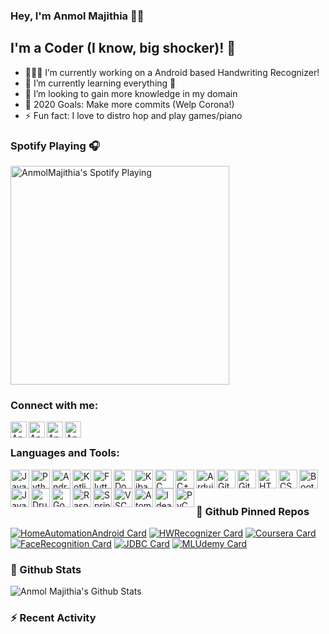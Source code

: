 ### Hey, I'm Anmol Majithia 👋🏻

## I'm a Coder (I know, big shocker)! 🤯

- 🧑🏻‍💻 I’m currently working on a Android based Handwriting Recognizer!
- 🌱 I’m currently learning everything 🤪
- 🧠 I’m looking to gain more knowledge in my domain
- 🥅 2020 Goals: Make more commits (Welp Corona!)
- ⚡ Fun fact: I love to distro hop and play games/piano

### Spotify Playing 🎧

<img src="https://spotify-now-playing-git-master.anmolmajithia.vercel.app/api/spotify-playing" alt="AnmolMajithia's Spotify Playing" width="350" />

### Connect with me:

[<img align="left" alt="Anmol Majithia | Instagram" width="26px" src="https://img.icons8.com/color/48/000000/instagram-new.png" />][instagram]
[<img align="left" alt="Anmol Majithia | LinkedIn" width="26px" src="https://img.icons8.com/color/48/000000/linkedin.png" />][linkedin]
[<img align="left" alt="Anmol Majithia | YouTube" width="26px" src="https://img.icons8.com/color/48/000000/youtube-squared.png" />][youtube]
[<img align="left" alt="Anmol Majithia | Twitter" width="26px" src="https://img.icons8.com/color/48/000000/twitter.png" />][twitter]

<br />

### Languages and Tools:

<img align="left" alt="Java" width="30px" src="https://img.icons8.com/color/48/000000/java-coffee-cup-logo.png"/>
<img align="left" alt="Python" width="30px" src="https://img.icons8.com/color/48/000000/python.png"/>
<img align="left" alt="Android" width="30px" src="https://img.icons8.com/color/48/000000/android-os.png"/>
<img align="left" alt="Kotlin" width="30px" src="https://img.icons8.com/color/48/000000/kotlin.png"/>
<img align="left" alt="Flutter" width="30px" src="https://img.icons8.com/color/48/000000/flutter.png"/>
<img align="left" alt="Docker" width="30px" src="https://img.icons8.com/color/48/000000/docker.png"/>
<img align="left" alt="Kibana" width="30px" src="https://img.icons8.com/color/48/000000/kibana.png"/>
<img align="left" alt="C" width="30px" src="https://img.icons8.com/color/48/000000/c-programming.png"/>
<img align="left" alt="C++" width="30px" src="https://img.icons8.com/color/48/000000/c-plus-plus-logo.png"/>
<img align="left" alt="Arduino" width="30px" src="https://img.icons8.com/color/48/000000/arduino.png"/>
<img align="left" alt="Git" width="30px" src="https://img.icons8.com/color/48/000000/git.png"/>
<img align="left" alt="Github" width="30px" src="https://img.icons8.com/color/48/000000/github--v1.png"/>
<img align="left" alt="HTML5" width="30px" src="https://img.icons8.com/color/48/000000/html-5.png"/>
<img align="left" alt="CSS3" width="30px" src="https://img.icons8.com/color/48/000000/css3.png"/>
<img align="left" alt="BootStrap" width="30px"  src="https://img.icons8.com/color/48/000000/bootstrap.png"/>
<img align="left" alt="JavaScript" width="30px" src="https://img.icons8.com/color/48/000000/javascript.png"/>
<img align="left" alt="Drupal" width="30px" src="https://img.icons8.com/color/48/000000/drupal.png"/>
<img align="left" alt="Go" width="30px" src="https://img.icons8.com/color/48/000000/golang.png"/>
<img align="left" alt="Raspberry Pi" width="30px" src="https://img.icons8.com/color/48/000000/raspberry-pi.png"/>
<img align="left" alt="Spring Boot" width="30px" src="https://img.icons8.com/color/48/000000/spring-logo.png"/>
<img align="left" alt="VSCode" width="30px"  src="https://img.icons8.com/fluent/48/000000/visual-studio-code-2019.png"/>
<img align="left" alt="Atom" width="30px" src="https://img.icons8.com/color/48/000000/atom-editor.png"/>
<img align="left" alt="Idea" width="30px" src="https://img.icons8.com/color/48/000000/intellij-idea.png"/>
<img align="left" alt="PyCharm" width="30px" src="https://img.icons8.com/color/48/000000/pycharm.png"/>

<br />
<br />

### 📌 Github Pinned Repos

[![HomeAutomationAndroid Card](https://github-readme-stats.anmolmajithia.vercel.app/api/pin/?username=AnmolMajithia&repo=HomeAutomationAndroid)](https://github.com/AnmolMajithia/HomeAutomationAndroid)
[![HWRecognizer Card](https://github-readme-stats.anmolmajithia.vercel.app/api/pin/?username=AnmolMajithia&repo=Handwriting-Recognition)](https://github.com/AnmolMajithia/Handwriting-Recognition)
[![Coursera Card](https://github-readme-stats.anmolmajithia.vercel.app/api/pin/?username=AnmolMajithia&repo=Coursera-AlgorithmicToolbox-Java)](https://github.com/AnmolMajithia/Coursera-AlgorithmicToolbox-Java)
[![FaceRecognition Card](https://github-readme-stats.anmolmajithia.vercel.app/api/pin/?username=AnmolMajithia&repo=FaceRecognition-In-Cpp)](https://github.com/AnmolMajithia/FaceRecognition-In-Cpp)
[![JDBC Card](https://github-readme-stats.anmolmajithia.vercel.app/api/pin/?username=AnmolMajithia&repo=CollegeManagementSystem-JDBC)](https://github.com/AnmolMajithia/CollegeManagementSystem-JDBC)
[![MLUdemy Card](https://github-readme-stats.anmolmajithia.vercel.app/api/pin/?username=AnmolMajithia&repo=Machine-Learning-Udemy)](https://github.com/AnmolMajithia/Machine-Learning-Udemy)

### 🔭 Github Stats

<img align="left" alt="Anmol Majithia's Github Stats" src="https://github-readme-stats.anmolmajithia.vercel.app/api?username=AnmolMajithia&show_icons=true&hide_border=true&count_private=true&include_all_commits=false" />

[twitter]: https://twitter.com/Anmol_Majithia
[youtube]: https://www.youtube.com/channel/UCUk4dH9pDV5rqKuDiCs3Z0A
[instagram]: https://instagram.com/aaaanmol
[linkedin]: https://www.linkedin.com/in/anmol-majithia/

<br />

### :zap: Recent Activity

<!--START_SECTION:activity-->
